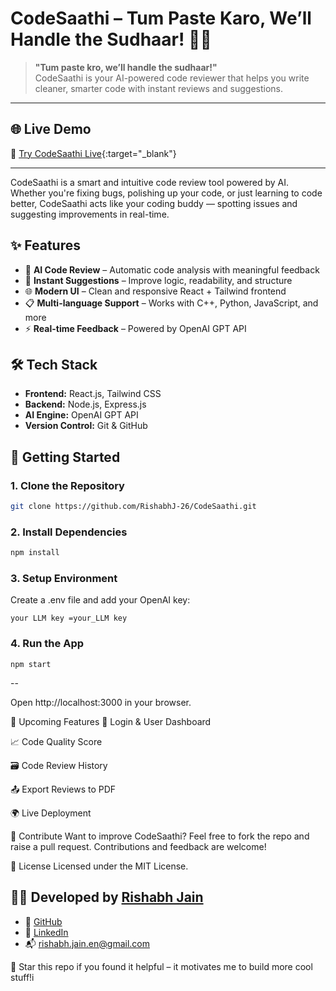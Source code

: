 # CodeSaathi – Tum Paste Karo, We’ll Handle the Sudhaar! 🚀🧠

> **"Tum paste kro, we’ll handle the sudhaar!"**  
> CodeSaathi is your AI-powered code reviewer that helps you write cleaner, smarter code with instant reviews and suggestions.

---

## 🌐 Live Demo

🔗 [Try CodeSaathi Live](https://code-saathi.vercel.app/){:target="_blank"}

---
CodeSaathi is a smart and intuitive code review tool powered by AI. Whether you're fixing bugs, polishing up your code, or just learning to code better, CodeSaathi acts like your coding buddy — spotting issues and suggesting improvements in real-time.

## ✨ Features

- 🤖 **AI Code Review** – Automatic code analysis with meaningful feedback
- 🧠 **Instant Suggestions** – Improve logic, readability, and structure
- 🌐 **Modern UI** – Clean and responsive React + Tailwind frontend
- 📋 **Multi-language Support** – Works with C++, Python, JavaScript, and more
- ⚡ **Real-time Feedback** – Powered by OpenAI GPT API

## 🛠️ Tech Stack

- **Frontend:** React.js, Tailwind CSS
- **Backend:** Node.js, Express.js
- **AI Engine:** OpenAI GPT API
- **Version Control:** Git & GitHub

## 🚀 Getting Started

### 1. Clone the Repository
```bash
git clone https://github.com/RishabhJ-26/CodeSaathi.git
```

### 2. Install Dependencies
```bash
npm install
```

### 3. Setup Environment
Create a .env file and add your OpenAI key:
```
your LLM key =your_LLM key
```

### 4. Run the App
```
npm start
```
--

Open http://localhost:3000 in your browser.

🔮 Upcoming Features
🔐 Login & User Dashboard

📈 Code Quality Score

🗃️ Code Review History

📤 Export Reviews to PDF

🌍 Live Deployment


🤝 Contribute
Want to improve CodeSaathi?
Feel free to fork the repo and raise a pull request. Contributions and feedback are welcome!

📄 License
Licensed under the MIT License.

## 👨‍💻 Developed by [Rishabh Jain](https://www.linkedin.com/in/rishabh-jain-enris)

- 🔗 [GitHub](https://github.com/RishabhJ-26)
- 💼 [LinkedIn](https://www.linkedin.com/in/rishabhj-26)
- 📬 rishabh.jain.en@gmail.com

🌟 Star this repo if you found it helpful – it motivates me to build more cool stuff!i
